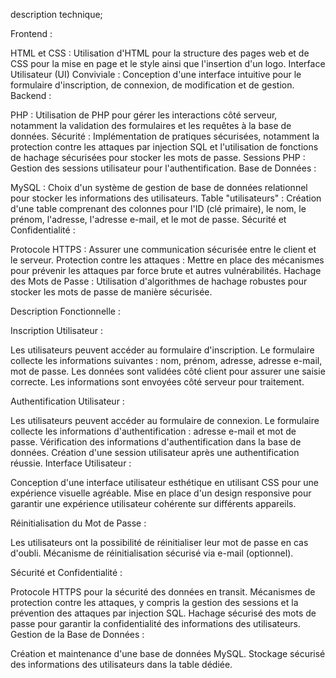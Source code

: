 description technique;

Frontend :

HTML et CSS : Utilisation d'HTML pour la structure des pages web et de CSS pour la mise en page et le style ainsi que l'insertion d'un logo.
Interface Utilisateur (UI) Conviviale : Conception d'une interface intuitive pour le formulaire d'inscription, de connexion, de modification et de gestion.
Backend :

PHP : Utilisation de PHP pour gérer les interactions côté serveur, notamment la validation des formulaires et les requêtes à la base de données.
Sécurité : Implémentation de pratiques sécurisées, notamment la protection contre les attaques par injection SQL et l'utilisation de fonctions de hachage sécurisées pour stocker les mots de passe.
Sessions PHP : Gestion des sessions utilisateur pour l'authentification.
Base de Données :

MySQL : Choix d'un système de gestion de base de données relationnel pour stocker les informations des utilisateurs.
Table "utilisateurs" : Création d'une table comprenant des colonnes pour l'ID (clé primaire), le nom, le prénom, l'adresse, l'adresse e-mail, et le mot de passe.
Sécurité et Confidentialité :

Protocole HTTPS : Assurer une communication sécurisée entre le client et le serveur.
Protection contre les attaques : Mettre en place des mécanismes pour prévenir les attaques par force brute et autres vulnérabilités.
Hachage des Mots de Passe : Utilisation d'algorithmes de hachage robustes pour stocker les mots de passe de manière sécurisée.

Description Fonctionnelle :

Inscription Utilisateur :

Les utilisateurs peuvent accéder au formulaire d'inscription.
Le formulaire collecte les informations suivantes : nom, prénom, adresse, adresse e-mail, mot de passe.
Les données sont validées côté client pour assurer une saisie correcte.
Les informations sont envoyées côté serveur pour traitement.

Authentification Utilisateur :

Les utilisateurs peuvent accéder au formulaire de connexion.
Le formulaire collecte les informations d'authentification : adresse e-mail et mot de passe.
Vérification des informations d'authentification dans la base de données.
Création d'une session utilisateur après une authentification réussie.
Interface Utilisateur :

Conception d'une interface utilisateur esthétique en utilisant CSS pour une expérience visuelle agréable.
Mise en place d'un design responsive pour garantir une expérience utilisateur cohérente sur différents appareils.

Réinitialisation du Mot de Passe :

Les utilisateurs ont la possibilité de réinitialiser leur mot de passe en cas d'oubli.
Mécanisme de réinitialisation sécurisé via e-mail (optionnel).

Sécurité et Confidentialité :

Protocole HTTPS pour la sécurité des données en transit.
Mécanismes de protection contre les attaques, y compris la gestion des sessions et la prévention des attaques par injection SQL.
Hachage sécurisé des mots de passe pour garantir la confidentialité des informations des utilisateurs.
Gestion de la Base de Données :

Création et maintenance d'une base de données MySQL.
Stockage sécurisé des informations des utilisateurs dans la table dédiée.





